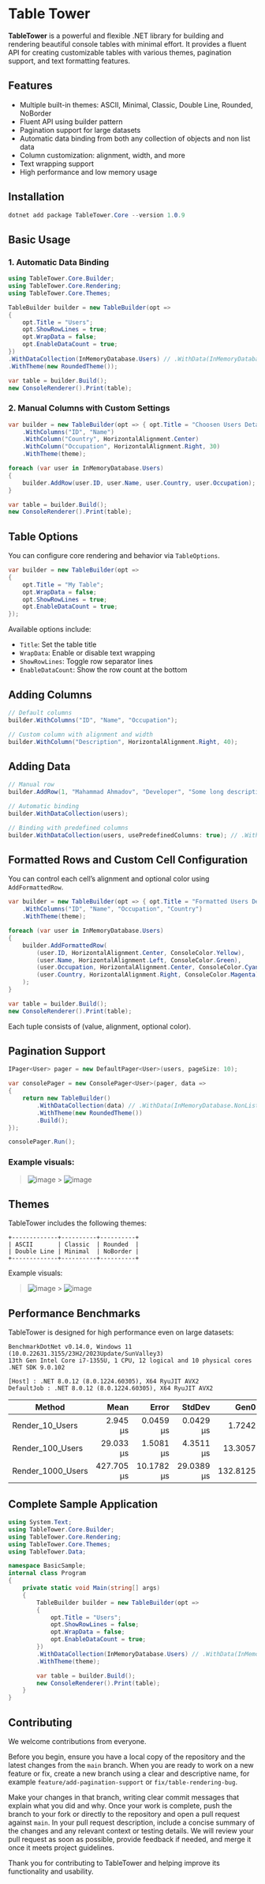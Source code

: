 # Table Tower

**TableTower** is a powerful and flexible .NET library for building and rendering beautiful console tables with minimal effort. It provides a fluent API for creating customizable tables with various themes, pagination support, and text formatting features.

## Features

- Multiple built-in themes: ASCII, Minimal, Classic, Double Line, Rounded, NoBorder
- Fluent API using builder pattern
- Pagination support for large datasets
- Automatic data binding from both any collection of objects and non list data
- Column customization: alignment, width, and more
- Text wrapping support
- High performance and low memory usage

## Installation

```csharp
dotnet add package TableTower.Core --version 1.0.9
```

## Basic Usage

### 1. Automatic Data Binding

```csharp
using TableTower.Core.Builder;
using TableTower.Core.Rendering;
using TableTower.Core.Themes;

TableBuilder builder = new TableBuilder(opt =>
{
    opt.Title = "Users";
    opt.ShowRowLines = true;
    opt.WrapData = false;
    opt.EnableDataCount = true;
})
.WithDataCollection(InMemoryDatabase.Users) // .WithData(InMemoryDatabase.NonListData)
.WithTheme(new RoundedTheme());

var table = builder.Build();
new ConsoleRenderer().Print(table);
```

### 2. Manual Columns with Custom Settings

```csharp
var builder = new TableBuilder(opt => { opt.Title = "Choosen Users Details"; })
    .WithColumns("ID", "Name")
    .WithColumn("Country", HorizontalAlignment.Center)
    .WithColumn("Occupation", HorizontalAlignment.Right, 30)
    .WithTheme(theme);

foreach (var user in InMemoryDatabase.Users)
{
    builder.AddRow(user.ID, user.Name, user.Country, user.Occupation);
}

var table = builder.Build();
new ConsoleRenderer().Print(table);
```

## Table Options

You can configure core rendering and behavior via `TableOptions`.

```csharp
var builder = new TableBuilder(opt =>
{
    opt.Title = "My Table";
    opt.WrapData = false;
    opt.ShowRowLines = true;
    opt.EnableDataCount = true;
});
```

Available options include:

- `Title`: Set the table title
- `WrapData`: Enable or disable text wrapping
- `ShowRowLines`: Toggle row separator lines
- `EnableDataCount`: Show the row count at the bottom

## Adding Columns

```csharp
// Default columns
builder.WithColumns("ID", "Name", "Occupation");

// Custom column with alignment and width
builder.WithColumn("Description", HorizontalAlignment.Right, 40);
```

## Adding Data

```csharp
// Manual row
builder.AddRow(1, "Mahammad Ahmadov", "Developer", "Some long description here...");

// Automatic binding
builder.WithDataCollection(users);

// Binding with predefined columns
builder.WithDataCollection(users, usePredefinedColumns: true); // .WithData(InMemoryDatabase.NonListData)
```

## Formatted Rows and Custom Cell Configuration

You can control each cell’s alignment and optional color using `AddFormattedRow`.

```csharp
var builder = new TableBuilder(opt => { opt.Title = "Formatted Users Details"; })
    .WithColumns("ID", "Name", "Occupation", "Country")
    .WithTheme(theme);

foreach (var user in InMemoryDatabase.Users)
{
    builder.AddFormattedRow(
        (user.ID, HorizontalAlignment.Center, ConsoleColor.Yellow),
        (user.Name, HorizontalAlignment.Left, ConsoleColor.Green),
        (user.Occupation, HorizontalAlignment.Center, ConsoleColor.Cyan),
        (user.Country, HorizontalAlignment.Right, ConsoleColor.Magenta)
    );
}

var table = builder.Build();
new ConsoleRenderer().Print(table);
```

Each tuple consists of (value, alignment, optional color).

## Pagination Support

```csharp
IPager<User> pager = new DefaultPager<User>(users, pageSize: 10);

var consolePager = new ConsolePager<User>(pager, data =>
{
    return new TableBuilder()
        .WithDataCollection(data) // .WithData(InMemoryDatabase.NonListData)
        .WithTheme(new RoundedTheme())
        .Build();
});

consolePager.Run();
```

### Example visuals:

> ![image](https://github.com/user-attachments/assets/89f5f1c0-bed1-4ee5-b444-7f6eba2bea84) > ![image](https://github.com/user-attachments/assets/49ab4915-70d8-4c9a-884a-330610758fe0)

## Themes

TableTower includes the following themes:

```
+-------------+----------+----------+
| ASCII       | Classic  | Rounded  |
| Double Line | Minimal  | NoBorder |
+-------------+----------+----------+
```

Example visuals:

> ![image](https://github.com/user-attachments/assets/d0092feb-171b-403e-8753-fd4e7d7dfce5) > ![image](https://github.com/user-attachments/assets/24cd99b0-0ba2-40c0-99f5-4f700ab3e0ea)

## Performance Benchmarks

TableTower is designed for high performance even on large datasets:

```
BenchmarkDotNet v0.14.0, Windows 11 (10.0.22631.3155/23H2/2023Update/SunValley3)
13th Gen Intel Core i7-1355U, 1 CPU, 12 logical and 10 physical cores
.NET SDK 9.0.102

[Host] : .NET 8.0.12 (8.0.1224.60305), X64 RyuJIT AVX2
DefaultJob : .NET 8.0.12 (8.0.1224.60305), X64 RyuJIT AVX2

```

| Method            |       Mean |      Error |     StdDev |     Gen0 |     Gen1 |    Gen2 | Allocated |
| ----------------- | ---------: | ---------: | ---------: | -------: | -------: | ------: | --------: |
| Render_10_Users   |   2.945 μs |  0.0459 μs |  0.0429 μs |   1.7242 |   0.0610 |       - |  10.58 KB |
| Render_100_Users  |  29.033 μs |  1.5081 μs |  4.3511 μs |  13.3057 |   2.1973 |       - |  81.77 KB |
| Render_1000_Users | 427.705 μs | 10.1782 μs | 29.0389 μs | 132.8125 | 132.3242 | 66.4063 | 817.29 KB |

## Complete Sample Application

```csharp
using System.Text;
using TableTower.Core.Builder;
using TableTower.Core.Rendering;
using TableTower.Core.Themes;
using TableTower.Data;

namespace BasicSample;
internal class Program
{
    private static void Main(string[] args)
    {
        TableBuilder builder = new TableBuilder(opt =>
        {
            opt.Title = "Users";
            opt.ShowRowLines = false;
            opt.WrapData = false;
            opt.EnableDataCount = true;
        })
        .WithDataCollection(InMemoryDatabase.Users) // .WithData(InMemoryDatabase.NonListData)
        .WithTheme(theme);

        var table = builder.Build();
        new ConsoleRenderer().Print(table);
    }
}
```

## Contributing

We welcome contributions from everyone.

Before you begin, ensure you have a local copy of the repository and the latest changes from the `main` branch. When you are ready to work on a new feature or fix, create a new branch using a clear and descriptive name, for example `feature/add-pagination-support` or `fix/table-rendering-bug`.

Make your changes in that branch, writing clear commit messages that explain what you did and why. Once your work is complete, push the branch to your fork or directly to the repository and open a pull request against `main`. In your pull request description, include a concise summary of the changes and any relevant context or testing details. We will review your pull request as soon as possible, provide feedback if needed, and merge it once it meets project guidelines.

Thank you for contributing to TableTower and helping improve its functionality and usability.
